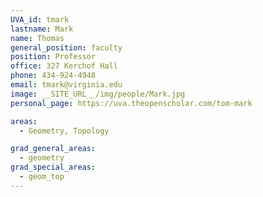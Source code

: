 ```yaml
---
UVA_id: tmark
lastname: Mark
name: Thomas
general_position: faculty
position: Professor
office: 327 Kerchof Hall
phone: 434-924-4948
email: tmark@virginia.edu
image: __SITE_URL__/img/people/Mark.jpg
personal_page: https://uva.theopenscholar.com/tom-mark

areas:
  - Geometry, Topology

grad_general_areas:
  - geometry
grad_special_areas:
  - geom_top
---
```

